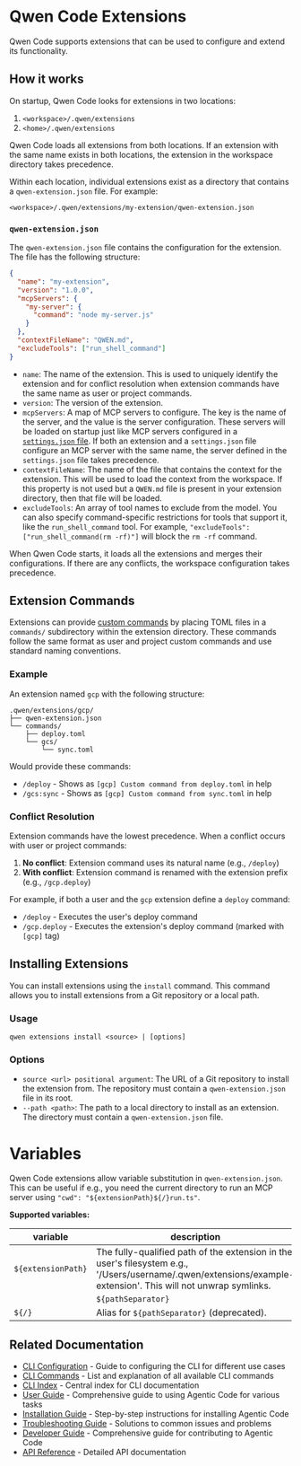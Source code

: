 # Qwen Code Extensions

Qwen Code supports extensions that can be used to configure and extend its functionality.

## How it works

On startup, Qwen Code looks for extensions in two locations:

1.  `<workspace>/.qwen/extensions`
2.  `<home>/.qwen/extensions`

Qwen Code loads all extensions from both locations. If an extension with the same name exists in both locations, the extension in the workspace directory takes precedence.

Within each location, individual extensions exist as a directory that contains a `qwen-extension.json` file. For example:

`<workspace>/.qwen/extensions/my-extension/qwen-extension.json`

### `qwen-extension.json`

The `qwen-extension.json` file contains the configuration for the extension. The file has the following structure:

```json
{
  "name": "my-extension",
  "version": "1.0.0",
  "mcpServers": {
    "my-server": {
      "command": "node my-server.js"
    }
  },
  "contextFileName": "QWEN.md",
  "excludeTools": ["run_shell_command"]
}
```

- `name`: The name of the extension. This is used to uniquely identify the extension and for conflict resolution when extension commands have the same name as user or project commands.
- `version`: The version of the extension.
- `mcpServers`: A map of MCP servers to configure. The key is the name of the server, and the value is the server configuration. These servers will be loaded on startup just like MCP servers configured in a [`settings.json` file](./cli/configuration.md). If both an extension and a `settings.json` file configure an MCP server with the same name, the server defined in the `settings.json` file takes precedence.
- `contextFileName`: The name of the file that contains the context for the extension. This will be used to load the context from the workspace. If this property is not used but a `QWEN.md` file is present in your extension directory, then that file will be loaded.
- `excludeTools`: An array of tool names to exclude from the model. You can also specify command-specific restrictions for tools that support it, like the `run_shell_command` tool. For example, `"excludeTools": ["run_shell_command(rm -rf)"]` will block the `rm -rf` command.

When Qwen Code starts, it loads all the extensions and merges their configurations. If there are any conflicts, the workspace configuration takes precedence.

## Extension Commands

Extensions can provide [custom commands](./cli/commands.md#custom-commands) by placing TOML files in a `commands/` subdirectory within the extension directory. These commands follow the same format as user and project custom commands and use standard naming conventions.

### Example

An extension named `gcp` with the following structure:

```
.qwen/extensions/gcp/
├── qwen-extension.json
└── commands/
    ├── deploy.toml
    └── gcs/
        └── sync.toml
```

Would provide these commands:

- `/deploy` - Shows as `[gcp] Custom command from deploy.toml` in help
- `/gcs:sync` - Shows as `[gcp] Custom command from sync.toml` in help

### Conflict Resolution

Extension commands have the lowest precedence. When a conflict occurs with user or project commands:

1. **No conflict**: Extension command uses its natural name (e.g., `/deploy`)
2. **With conflict**: Extension command is renamed with the extension prefix (e.g., `/gcp.deploy`)

For example, if both a user and the `gcp` extension define a `deploy` command:

- `/deploy` - Executes the user's deploy command
- `/gcp.deploy` - Executes the extension's deploy command (marked with `[gcp]` tag)

## Installing Extensions

You can install extensions using the `install` command. This command allows you to install extensions from a Git repository or a local path.

### Usage

`qwen extensions install <source> | [options]`

### Options

- `source <url> positional argument`: The URL of a Git repository to install the extension from. The repository must contain a `qwen-extension.json` file in its root.
- `--path <path>`: The path to a local directory to install as an extension. The directory must contain a `qwen-extension.json` file.

# Variables

Qwen Code extensions allow variable substitution in `qwen-extension.json`. This can be useful if e.g., you need the current directory to run an MCP server using `"cwd": "${extensionPath}${/}run.ts"`.

**Supported variables:**

| variable                   | description                                                                                                                                                   |
| -------------------------- | ------------------------------------------------------------------------------------------------------------------------------------------------------------- |
| `${extensionPath}`         | The fully-qualified path of the extension in the user's filesystem e.g., '/Users/username/.qwen/extensions/example-extension'. This will not unwrap symlinks. |
    | `${pathSeparator}`         | The path separator (differs per OS). (Previously documented as `${/}`; use `${pathSeparator}` going forward.)                                                 |2
| `${/}`                     | Alias for `${pathSeparator}` (deprecated).                                                                                                                    |

## Related Documentation

- [CLI Configuration](./cli/configuration.md) - Guide to configuring the CLI for different use cases
- [CLI Commands](./cli/commands.md) - List and explanation of all available CLI commands
- [CLI Index](./cli/index.md) - Central index for CLI documentation
- [User Guide](./user/user-guide.md) - Comprehensive guide to using Agentic Code for various tasks
- [Installation Guide](./user/installation.md) - Step-by-step instructions for installing Agentic Code
- [Troubleshooting Guide](./user/troubleshooting.md) - Solutions to common issues and problems
- [Developer Guide](./developer/development-guide.md) - Comprehensive guide for contributing to Agentic Code
- [API Reference](./developer/api-reference.md) - Detailed API documentation
